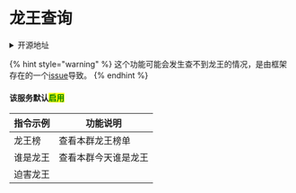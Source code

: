 # 龙王查询

<details>

<summary>开源地址</summary>

[h](https://github.com/pcrbot/holiday)[https://github.com/pcrbot/group-manager](https://github.com/pcrbot/group-manager)[](https://github.com/pcrbot/dailynews)

</details>

{% hint style="warning" %}
这个功能可能会发生查不到龙王的情况，是由框架存在的一个[issue](https://github.com/Mrs4s/go-cqhttp/issues/593)导致。
{% endhint %}

#### 该服务默认<mark style="color:green;">启用</mark>

| 指令示例 | 功能说明       |
| ---- | ---------- |
| 龙王榜  | 查看本群龙王榜单   |
| 谁是龙王 | 查看本群今天谁是龙王 |
| 迫害龙王 |            |
